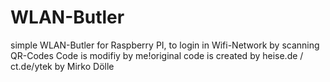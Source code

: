 # WLAN-Butler
simple WLAN-Butler for Raspberry PI, to login in Wifi-Network by scanning QR-Codes
Code is modifiy by me!original code is created by heise.de / ct.de/ytek by Mirko Dölle

